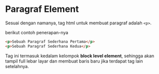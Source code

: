 # Paragraf Element

Sesuai dengan namanya, tag html untuk membuat paragraf adalah `<p>`.

berikut contoh penerapan-nya

```html
<p>Sebuah Paragraf Sederhana Pertama</p>
<p>Sebuah Paragraf Sederhana Kedua</p>
```

Tag ini termasuk kedalam kelompok **block level element**, sehingga akan tampil full lebar layar dan membuat baris baru jika terdapat tag lain setelahnya.
